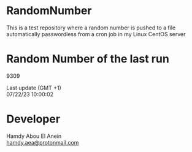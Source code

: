 # RandomNumber    
This is a test repository where a random number is pushed to a file automatically passwordless from a cron job in my Linux CentOS server    
# Random Number of the last run   
9309
      
Last update (GMT +1)    
07/22/23 10:00:02
# Developer    
Hamdy Abou El Anein   
hamdy.aea@protonmail.com
